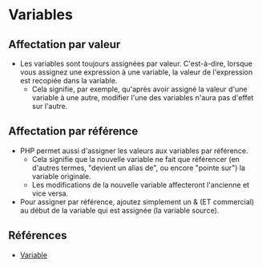 # Variables

## Affectation par valeur
- Les variables sont toujours assignées par valeur. C'est-à-dire, lorsque vous assignez une expression à une variable, la valeur de l'expression est recopiée dans la variable.
  -  Cela signifie, par exemple, qu'après avoir assigné la valeur d'une variable à une autre, modifier l'une des variables n'aura pas d'effet sur l'autre.

## Affectation par référence

- PHP permet aussi d'assigner les valeurs aux variables par référence. 
  - Cela signifie que la nouvelle variable ne fait que référencer (en d'autres termes, "devient un alias de", ou encore "pointe sur") la variable originale. 
  - Les modifications de la nouvelle variable affecteront l'ancienne et vice versa.
- Pour assigner par référence, ajoutez simplement un & (ET commercial) au début de la variable qui est assignée (la variable source). 

## Références 
- [Variable](https://www.php.net/manual/fr/language.variables.basics.php)